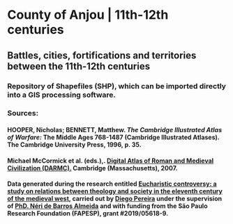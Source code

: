 # County of Anjou | 11th-12th centuries
## Battles, cities, fortifications and territories between the 11th-12th centuries 
###  Repository of Shapefiles (SHP), which can be imported directly into a GIS processing software.
 
### Sources:
#### HOOPER, Nicholas; BENNETT, Matthew. _The Cambridge Illustrated Atlas of Warfare:_ The Middle Ages 768-1487 (Cambridge Illustrated Atlases). The Cambridge University Press, 1996, p. 35.
#### Michael McCormick et al. (eds.),. [Digital Atlas of Roman and Medieval Civilization (DARMC).](http://darmc.harvard.edu/) Cambridge (Massachusetts), 2007.

#### Data generated during the research entitled [Eucharistic controversy: a study on relations between theology and society in the eleventh century of the medieval west](https://bv.fapesp.br/en/bolsas/188103/eucharistic-controversy-a-study-on-relations-between-theology-and-society-in-the-eleventh-century-o/), carried out by [Diego Pereira](https://unicamp.academia.edu/DPereira) under the supervision of [PhD. Néri de Barros Almeida](https://bv.fapesp.br/en/pesquisador/87255/neri-de-barros-almeida/) and with funding from the São Paulo Research Foundation (FAPESP), grant #2019/05618-9.

